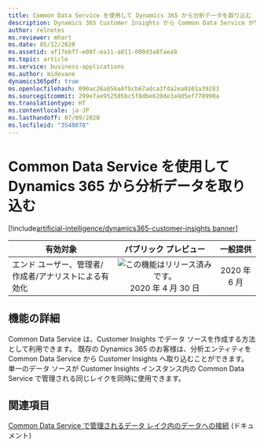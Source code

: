 ```yaml
---
title: Common Data Service を使用して Dynamics 365 から分析データを取り込む
description: Dynamics 365 Customer Insights から Common Data Service が管理するレイクの分析エンティティに接続します。
author: relnotes
ms.reviewer: mhart
ms.date: 05/12/2020
ms.assetid: af17ebf7-e08f-ea11-a811-000d3a8faea9
ms.topic: article
ms.service: business-applications
ms.author: midevane
dynamics365pdf: true
ms.openlocfilehash: 090ac26a856a8fbcb67adca3fda2ea0101a39283
ms.sourcegitcommit: 299e7ae952585bc5f8dbe620de3a9d5ef778990a
ms.translationtype: HT
ms.contentlocale: ja-JP
ms.lasthandoff: 07/09/2020
ms.locfileid: "3548078"
---
```

# <a name="ingest-analytical-data-from-dynamics-365-with-common-data-service"></a>Common Data Service を使用して Dynamics 365 から分析データを取り込む
[!include[artificial-intelligence/dynamics365-customer-insights banner](../includes/artificial-intelligence/dynamics365-customer-insights.md)]

| 有効対象    |  パブリック プレビュー | 一般提供 | 
| ---------- | :----------: |:----------: |
|エンド ユーザー、管理者/作成者/アナリストによる有効化|![この機能はリリース済みです。](/dynamics365-release-plan/media/green-checkmark.png "この機能はリリース済みです。") 2020 年 4 月 30 日| 2020 年 6 月|






## <a name="feature-details"></a>機能の詳細
<!--feature detail start -->
Common Data Service は、Customer Insights でデータ ソースを作成する方法として利用できます。 既存の Dynamics 365 のお客様は、分析エンティティを Common Data Service から Customer Insights へ取り込むことができます。 単一のデータ ソースが Customer Insights インスタンス内の Common Data Service で管理される同じレイクを同時に使用できます。

<!--feature detail end -->










## <a name="see-also"></a>関連項目

<!--docs start-->
[Common Data Service で管理されるデータ レイク内のデータへの接続](https://docs.microsoft.com/dynamics365/ai/customer-insights/connect-common-data-service-lake) (ドキュメント)
<!--docs end-->

